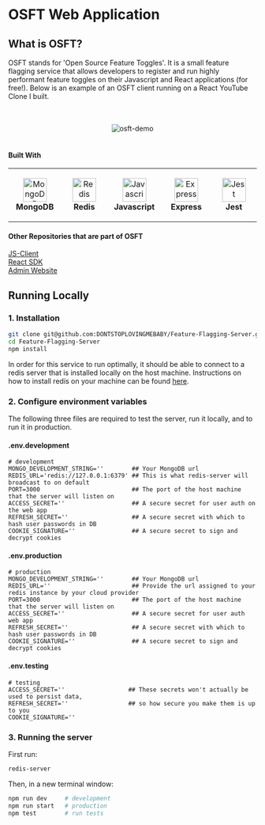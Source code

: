 # OSFT Web Application

## What is OSFT?

OSFT stands for 'Open Source Feature Toggles'. It is a small feature flagging service that allows developers to register and run highly performant feature toggles on their Javascript and React applications (for free!). Below is an example of an OSFT client running on a React YouTube Clone I built.   

<br/>
<br/>
<div align="center">
  <img src="https://hjacobs-rest-api-production.up.railway.app/osft/720-gif" alt="osft-demo"/>
</div>
<br/>

#### Built With

<table>
  <tr>
    <td align="center" height="108" width="108">
        <img
          src="https://cdn.jsdelivr.net/gh/devicons/devicon/icons/mongodb/mongodb-original-wordmark.svg"
          width="48"
          height="48"
          alt="MongoDB"
        />
        <br /><strong>MongoDB</strong>
      </td>
     <td align="center" height="108" width="108">
        <img
          src="https://cdn.jsdelivr.net/gh/devicons/devicon/icons/redis/redis-original.svg"
          width="48"
          height="48"
          alt="Redis"
        />
        <br /><strong>Redis</strong>
      </td>
      <td align="center" height="108" width="108">
        <img
          src="https://cdn.jsdelivr.net/gh/devicons/devicon/icons/javascript/javascript-plain.svg"
          width="48"
          height="48"
          alt="Javascript"
        />
        <br /><strong>Javascript</strong>
      </td>
      <td align="center" height="108" width="108">
        <img
          src="https://cdn.jsdelivr.net/gh/devicons/devicon/icons/express/express-original.svg"
          width="48"
          height="48"
          alt="Express"
        />
        <br /><strong>Express</strong>
      </td>
      <td align="center" height="108" width="108">
        <img
          src="https://cdn.jsdelivr.net/gh/devicons/devicon/icons/jest/jest-plain.svg"
          width="48"
          height="48"
          alt="Jest"
        />
        <br /><strong>Jest</strong>
      </td>
    </tr>
</table>

#### Other Repositories that are part of OSFT

[JS-Client](https://github.com/DONTSTOPLOVINGMEBABY/Feature-Flagging-Client-API)
<br/>
[React SDK](https://github.com/DONTSTOPLOVINGMEBABY/Feature-Toggles-React-SDK)
<br/>
[Admin Website](https://github.com/DONTSTOPLOVINGMEBABY/Feature-Flagging-Admin-UI)
<br/>

## Running Locally

### 1. Installation

```bash
git clone git@github.com:DONTSTOPLOVINGMEBABY/Feature-Flagging-Server.git
cd Feature-Flagging-Server
npm install 
```

In order for this service to run optimally, it should be able to connect to a redis server that is installed locally on the host machine. Instructions on how to install redis on your machine can be found [here](https://redis.io/docs/getting-started/installation/).


### 2. Configure environment variables

The following three files are required to test the server, run it locally, and to run it in production. 

#### .env.development

```.env
# development
MONGO_DEVELOPMENT_STRING=''        ## Your MongoDB url 
REDIS_URL='redis://127.0.0.1:6379' ## This is what redis-server will broadcast to on default 
PORT=3000                          ## The port of the host machine that the server will listen on
ACCESS_SECRET=''                   ## A secure secret for user auth on the web app
REFRESH_SECRET=''                  ## A secure secret with which to hash user passwords in DB 
COOKIE_SIGNATURE=''                ## A secure secret to sign and decrypt cookies 
```

#### .env.production

```.env
# production
MONGO_DEVELOPMENT_STRING=''        ## Your MongoDB url 
REDIS_URL=''                       ## Provide the url assigned to your redis instance by your cloud provider 
PORT=3000                          ## The port of the host machine that the server will listen on
ACCESS_SECRET=''                   ## A secure secret for user auth web app
REFRESH_SECRET=''                  ## A secure secret with which to hash user passwords in DB 
COOKIE_SIGNATURE=''                ## A secure secret to sign and decrypt cookies 
```

#### .env.testing

```.env
# testing
ACCESS_SECRET=''                  ## These secrets won't actually be used to persist data,   
REFRESH_SECRET=''                 ## so how secure you make them is up to you
COOKIE_SIGNATURE=''
```

### 3. Running the server

First run: 
```bash
redis-server
```

Then, in a new terminal window: 

```bash
npm run dev     # development
npm run start   # production
npm test        # run tests
```
